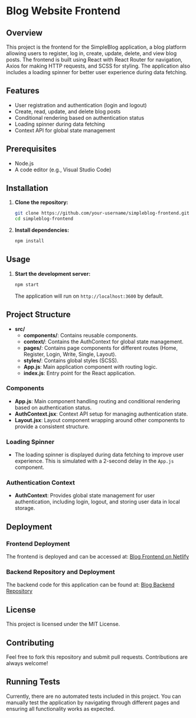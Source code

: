 # Blog Website Frontend

## Overview

This project is the frontend for the SimpleBlog application, a blog platform allowing users to register, log in, create, update, delete, and view blog posts. The frontend is built using React with React Router for navigation, Axios for making HTTP requests, and SCSS for styling. The application also includes a loading spinner for better user experience during data fetching.

## Features

- User registration and authentication (login and logout)
- Create, read, update, and delete blog posts
- Conditional rendering based on authentication status
- Loading spinner during data fetching
- Context API for global state management

## Prerequisites

- Node.js
- A code editor (e.g., Visual Studio Code)

## Installation

1. **Clone the repository:**

    ```bash
    git clone https://github.com/your-username/simpleblog-frontend.git
    cd simpleblog-frontend
    ```

2. **Install dependencies:**

    ```bash
    npm install
    ```

## Usage

1. **Start the development server:**

    ```bash
    npm start
    ```

    The application will run on `http://localhost:3600` by default.

## Project Structure

- **src/**
  - **components/**: Contains reusable components.
  - **context/**: Contains the AuthContext for global state management.
  - **pages/**: Contains page components for different routes (Home, Register, Login, Write, Single, Layout).
  - **styles/**: Contains global styles (SCSS).
  - **App.js**: Main application component with routing logic.
  - **index.js**: Entry point for the React application.

### Components

- **App.js**: Main component handling routing and conditional rendering based on authentication status.
- **AuthContext.jsx**: Context API setup for managing authentication state.
- **Layout.jsx**: Layout component wrapping around other components to provide a consistent structure.

### Loading Spinner

- The loading spinner is displayed during data fetching to improve user experience. This is simulated with a 2-second delay in the `App.js` component.

### Authentication Context

- **AuthContext**: Provides global state management for user authentication, including login, logout, and storing user data in local storage.

## Deployment

### Frontend Deployment

The frontend is deployed and can be accessed at: [Blog Frontend on Netlify](https://simpleblog-website.netlify.app)

### Backend Repository and Deployment

The backend code for this application can be found at: [Blog Backend Repository](https://github.com/YUSRIN20/Blog-Api-Side.git)

## License

This project is licensed under the MIT License.

## Contributing

Feel free to fork this repository and submit pull requests. Contributions are always welcome!

## Running Tests

Currently, there are no automated tests included in this project. You can manually test the application by navigating through different pages and ensuring all functionality works as expected.